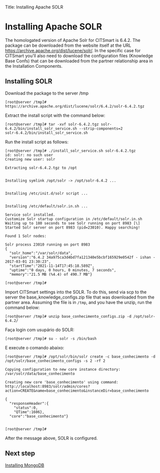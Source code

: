 Title: Installing Apache SOLR

# Installing Apache SOLR

The homologated version of Apache Solr for CITSmart is 6.4.2. The package can be downloaded from the website itself at the URL https://archive.apache.org/dist/lucene/solr/. In the specific case for CITSmart you'll also need to download the configuration files (Knowledge Base Confs) that can be downloaded from the partner relationship area in the Installation Components.

## Installing SOLR

Download the package to the server /tmp

``` shell
[root@server /tmp]# https://archive.apache.org/dist/lucene/solr/6.4.2/solr-6.4.2.tgz
```
Extract the install script with the command below:

``` shell
[root@server /tmp]# tar -xvf solr-6.4.2.tgz solr-6.4.2/bin/install_solr_service.sh --strip-components=2
solr-6.4.2/bin/install_solr_service.sh
```
Run the install script as follows:

``` shell
[root@server /tmp]# ./install_solr_service.sh solr-6.4.2.tgz
id: solr: no such user
Creating new user: solr

Extracting solr-6.4.2.tgz to /opt


Installing symlink /opt/solr -> /opt/solr-6.4.2 ...


Installing /etc/init.d/solr script ...


Installing /etc/default/solr.in.sh ...

Service solr installed.
Customize Solr startup configuration in /etc/default/solr.in.sh
Waiting up to 180 seconds to see Solr running on port 8983 [\]
Started Solr server on port 8983 (pid=23010). Happy searching!

Found 1 Solr nodes:

Solr process 23010 running on port 8983
{
  "solr_home":"/var/solr/data",
  "version":"6.4.2 34a975ca3d4bd7fa121340e5bcbf165929e0542f - ishan - 2017-03-01 23:30:23",
  "startTime":"2021-11-14T17:45:18.589Z",
  "uptime":"0 days, 0 hours, 0 minutes, 7 seconds",
  "memory":"21.5 MB (%4.4) of 490.7 MB"}

[root@server /tmp]#

```
Import CITSmart settings into the SOLR. To do this, send via scp to the server the base_knowledge_configs.zip file that was downloaded from the partner area. Assuming the file is in `/tmp`, and you have the unzip, run the command below:

``` shell
[root@server /tmp]# unzip base_conhecimento_configs.zip -d /opt/solr-6.4.2/
```
Faça login com usupário do SOLR:

``` shell
[root@server /tmp]# su - solr -s /bin/bash
```
E execute o comando abaixo:

``` shell
[root@server /tmp]# /opt/solr/bin/solr create -c base_conhecimento -d /opt/solr/base_conhecimento_configs -s 2 -rf 2

Copying configuration to new core instance directory:
/var/solr/data/base_conhecimento

Creating new core 'base_conhecimento' using command:
http://localhost:8983/solr/admin/cores?action=CREATE&name=base_conhecimento&instanceDir=base_conhecimento

{
  "responseHeader":{
    "status":0,
    "QTime":1606},
  "core":"base_conhecimento"}


[root@server /tmp]#

```
After the message above, SOLR is configured.


## Next step

[Installing MongoDB][1]

[1]:/en-us/citsmart-platform-9/get-started/installation-and-upgrade/perform-installation/install-mongo.html
